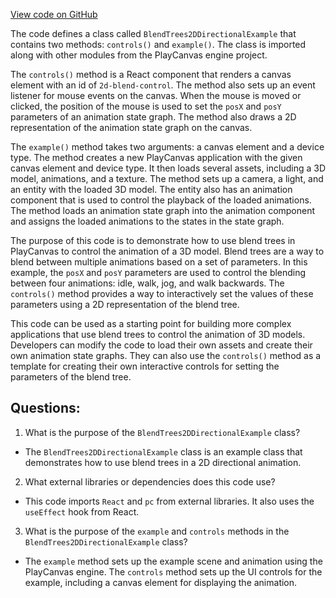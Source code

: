 [View code on GitHub](https://github.com/playcanvas/engine/examples/src/examples/animation/blend-trees-2d-directional.tsx)

The code defines a class called `BlendTrees2DDirectionalExample` that contains two methods: `controls()` and `example()`. The class is imported along with other modules from the PlayCanvas engine project. 

The `controls()` method is a React component that renders a canvas element with an id of `2d-blend-control`. The method also sets up an event listener for mouse events on the canvas. When the mouse is moved or clicked, the position of the mouse is used to set the `posX` and `posY` parameters of an animation state graph. The method also draws a 2D representation of the animation state graph on the canvas. 

The `example()` method takes two arguments: a canvas element and a device type. The method creates a new PlayCanvas application with the given canvas element and device type. It then loads several assets, including a 3D model, animations, and a texture. The method sets up a camera, a light, and an entity with the loaded 3D model. The entity also has an animation component that is used to control the playback of the loaded animations. The method loads an animation state graph into the animation component and assigns the loaded animations to the states in the state graph. 

The purpose of this code is to demonstrate how to use blend trees in PlayCanvas to control the animation of a 3D model. Blend trees are a way to blend between multiple animations based on a set of parameters. In this example, the `posX` and `posY` parameters are used to control the blending between four animations: idle, walk, jog, and walk backwards. The `controls()` method provides a way to interactively set the values of these parameters using a 2D representation of the blend tree. 

This code can be used as a starting point for building more complex applications that use blend trees to control the animation of 3D models. Developers can modify the code to load their own assets and create their own animation state graphs. They can also use the `controls()` method as a template for creating their own interactive controls for setting the parameters of the blend tree.
## Questions: 
 1. What is the purpose of the `BlendTrees2DDirectionalExample` class?
- The `BlendTrees2DDirectionalExample` class is an example class that demonstrates how to use blend trees in a 2D directional animation.

2. What external libraries or dependencies does this code use?
- This code imports `React` and `pc` from external libraries. It also uses the `useEffect` hook from React.

3. What is the purpose of the `example` and `controls` methods in the `BlendTrees2DDirectionalExample` class?
- The `example` method sets up the example scene and animation using the PlayCanvas engine. The `controls` method sets up the UI controls for the example, including a canvas element for displaying the animation.